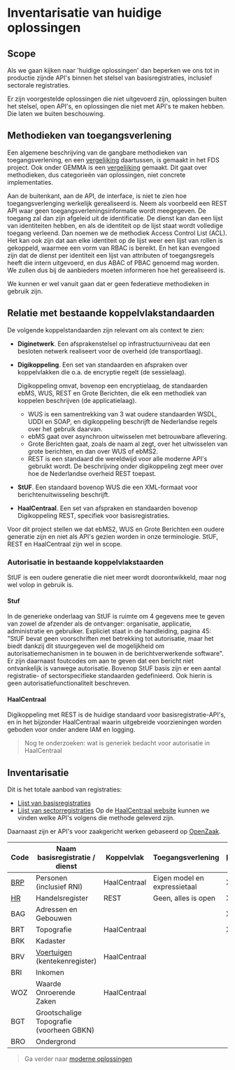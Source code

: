 # Inventarisatie van huidige oplossingen

## Scope
Als we gaan kijken naar 'huidige oplossingen' dan beperken we ons tot in productie zijnde API's
binnen het stelsel van basisregistraties, inclusief sectorale registraties. 

Er zijn voorgestelde oplossingen die niet uitgevoerd zijn,
oplossingen buiten het stelsel, open API's, en oplossingen die niet met API's te maken hebben. 
Die laten we buiten beschouwing.

## Methodieken van toegangsverlening
Een algemene beschrijving van de gangbare methodieken van toegangsverlening, en een [vergelijking](https://federatief.datastelsel.nl/kennisbank/pbac/) 
daartussen, is gemaakt in het FDS project. Ook onder GEMMA is een [vergelijking](https://www.gemmaonline.nl/wiki/WMA_RBAC_ABAC_en_PBAC) gemaakt.
Dit gaat over methodieken, dus categorie&euml;n van oplossingen, niet concrete implementaties.

Aan de buitenkant, aan de API, de interface, is niet te zien hoe toegangsverlenging werkelijk
gerealiseerd is. Neem als voorbeeld een REST API waar geen toegangsverleningsinformatie wordt meegegeven.
De toegang zal dan zijn afgeleid uit de identificatie. De dienst kan dan een lijst van identiteiten 
hebben, en als de identiteit op de lijst staat wordt volledige toegang verleend. Dan noemen
we de methodiek Access Control List (ACL). Het kan ook zijn dat aan elke identiteit op de lijst
weer een lijst van rollen is gekoppeld, waarmee een vorm van RBAC is bereikt. En het kan evengoed
zijn dat de dienst per identiteit een lijst van attributen of toegangsregels heeft die intern uitgevoerd, en dus
ABAC of PBAC genoemd mag worden. We zullen dus bij de aanbieders moeten informeren hoe het gerealiseerd is.

We kunnen er wel vanuit gaan dat er geen federatieve methodieken in gebruik zijn. 

## Relatie met bestaande koppelvlakstandaarden
De volgende koppelstandaarden zijn relevant om als context te zien:
- **Diginetwerk**. Een afsprakenstelsel op infrastructuurniveau dat een besloten netwerk realiseert voor de overheid (de transportlaag).
- **Digikoppeling**. Een set van standaarden en afspraken over koppelvlakken die o.a. de encryptie regelt (de sessielaag). 

  Digikoppeling omvat, bovenop een encryptielaag, de standaarden ebMS, WUS, REST en Grote Berichten, die elk een methodiek van koppelen 
  beschrijven (de applicatielaag).
  - WUS is een samentrekking van 3 wat oudere standaarden WSDL, UDDI en SOAP, en digikoppeling beschrijft de Nederlandse regels over het gebruik daarvan.
  - ebMS gaat over asynchroon uitwisselen met betrouwbare aflevering.
  - Grote Berichten gaat, zoals de naam al zegt, over het uitwisselen van grote berichten, en dan over WUS of ebMS2.
  - REST is een standaard die wereldwijd voor alle moderne API's gebruikt wordt. De beschrijving onder digikoppeling zegt meer over hoe
de Nederlandse overheid REST toepast. 
- **StUF**. Een standaard bovenop WUS die een XML-formaat voor berichtenuitwisseling beschrijft.
- **HaalCentraal**. Een set van afspraken en standaarden bovenop Digikoppeling REST, specifiek voor basisregistraties.

Voor dit project stellen we dat ebMS2, WUS en Grote Berichten een oudere generatie zijn en niet als API's gezien worden 
in onze terminologie. StUF, REST en HaalCentraal zijn wel in scope.

### Autorisatie in bestaande koppelvlakstaarden
StUF is een oudere generatie die niet meer wordt doorontwikkeld, maar nog wel volop in gebruik is.

#### Stuf
In de generieke onderlaag van StUF is ruimte om 4 gegevens mee te geven van zowel de afzender als de ontvanger: 
organisatie, applicatie, administratie en gebruiker. Expliciet staat in de handleiding, pagina 45: "StUF bevat geen 
voorschriften met betrekking tot autorisatie, maar het biedt dankzij dit stuurgegeven wel de mogelijkheid om
autorisatiemechanismen in te bouwen in de berichtverwerkende software". Er zijn daarnaast foutcodes om aan te geven dat een 
bericht niet ontvankelijk is vanwege autorisatie. Bovenop StUF basis zijn er een aantal registratie- of sectorspecifieke 
standaarden gedefinieerd. Ook hierin is geen autorisatiefunctionaliteit beschreven.

#### HaalCentraal

Digikoppeling met REST is de huidige standaard voor basisregistratie-API's, en in het bijzonder HaalCentraal waarin uitgebreide
voorzieningen worden geboden voor onder andere IAM en logging.

> Nog te onderzoeken: wat is generiek bedacht voor autorisatie in HaalCentraal

## Inventarisatie
Dit is het totale aanbod van registraties:
- [Lijst van basisregistraties](https://www.digitaleoverheid.nl/overzicht-van-alle-onderwerpen/stelsel-van-basisregistraties/10-basisregistraties/)
- [Lijst van sectorregistraties](https://www.digitaleoverheid.nl/overzicht-van-alle-onderwerpen/stelsel-van-basisregistraties/sectorregistraties/)
Op de [HaalCentraal website](https://vng-realisatie.github.io/Haal-Centraal/aansluiten-op-apis) kunnen we vinden welke API's volgens
die methode geleverd zijn.

Daarnaast zijn er API's voor zaakgericht werken gebaseerd op [OpenZaak](https://github.com/open-zaak/open-zaak/blob/d9c14e1257d6ec6751b218b18cdd9eae4b8f9b63/docs/manual/general.rst#api-autorisaties).

| Code                                                  | Naam basisregistratie / dienst                                                                                                | Koppelvlak   | Toegangsverlening   | [Digimelding](../architecture/inventarisation/TMV.md) | Digilevering |
|-------------------------------------------------------|-------------------------------------------------------------------------------------------------------------------------------|--------------|---------------------|-------------------------------------------------------|--------------|
| [BRP](../architecture/inventarisation/BRP.md)         | Personen (inclusief RNI)                                                                                                      | HaalCentraal | Eigen model en expressietaal                    | X                                                     |              |
| [HR](https://www.kvk.nl/producten-bestellen/kvk-api/) | Handelsregister                                                                                                               | REST         | Geen, alles is open | X                                                     | X            |
| BAG                                                   | Adressen en Gebouwen                                                                                                          |              |                     | X                                                     | X            |
| BRT                                                   | Topografie                                                                                                                    | HaalCentraal |                     | X                                                     |              |
| BRK                                                   | Kadaster                                                                                                                      |              |                     |                                                       | X            |
| BRV                                                   | [Voertuigen](https://www.rdw.nl/over-rdw/dienstverlening/betaald-toegang-tot-ongevoelige-kentekengegevens) (kentekenregister) | HaalCentraal |                     |                                                       |              |
| BRI                                                   | Inkomen                                                                                                                       |              |                     |                                                       |              |
| WOZ                                                   | Waarde Onroerende Zaken                                                                                                       | HaalCentraal             |                     |                                                       | X            |
| BGT                                                   | Grootschalige Topografie (voorheen GBKN)                                                                                      |              |                     |                                                       |              |
| BRO                                                   | Ondergrond                                                                                                                    |              |                     |                                                       |              |

> Ga verder naar [moderne oplossingen](2.3.0moderne_oplossingsrichtingen.md)